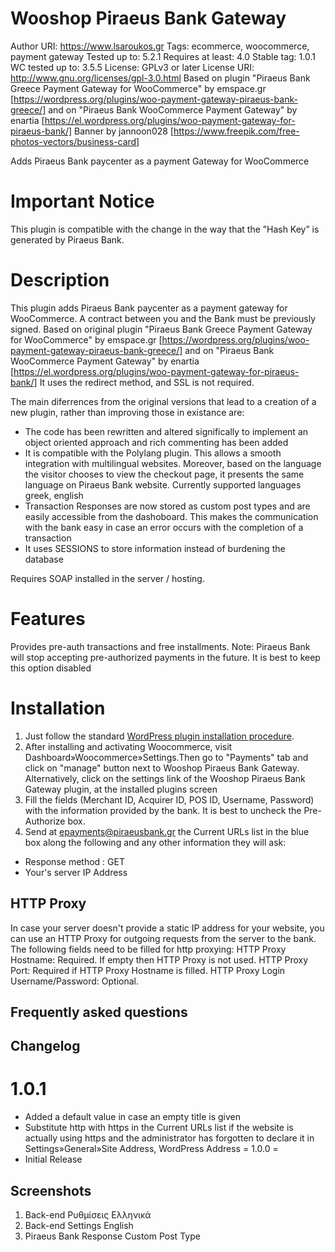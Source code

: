 # Wooshop Piraeus Bank Gateway


Author URI: https://www.lsaroukos.gr
Tags: ecommerce, woocommerce, payment gateway
Tested up to: 5.2.1
Requires at least: 4.0
Stable tag: 1.0.1
WC tested up to: 3.5.5
License: GPLv3 or later
License URI: http://www.gnu.org/licenses/gpl-3.0.html
Based on plugin "Piraeus Bank Greece Payment Gateway for WooCommerce" by emspace.gr [https://wordpress.org/plugins/woo-payment-gateway-piraeus-bank-greece/] and 
 on "Piraeus Bank WooCommerce Payment Gateway" by enartia [https://el.wordpress.org/plugins/woo-payment-gateway-for-piraeus-bank/]
Banner by jannoon028  [https://www.freepik.com/free-photos-vectors/business-card]

Adds Piraeus Bank paycenter as a payment Gateway for WooCommerce

# Important Notice 

This plugin is compatible with the change in the way that the ”Hash Key” is generated by Piraeus Bank.

# Description 
This plugin adds Piraeus Bank paycenter as a payment gateway for WooCommerce. A contract between you and the Bank must be previously signed. Based on original plugin "Piraeus Bank Greece Payment Gateway for WooCommerce" by emspace.gr [https://wordpress.org/plugins/woo-payment-gateway-piraeus-bank-greece/] and 
 on "Piraeus Bank WooCommerce Payment Gateway" by enartia [https://el.wordpress.org/plugins/woo-payment-gateway-for-piraeus-bank/]
It uses the redirect method, and SSL is not required.

The main diferrences from the original versions that lead to a creation of a new plugin, rather than improving those in existance are:
* The code has been rewritten and altered significally to implement an object oriented approach and rich commenting has been added
* It is compatible with the Polylang plugin. This allows a smooth integration with multilingual websites. Moreover, based on the language the visitor chooses to view the checkout page, it presents the same language on Piraeus Bank website. Currently supported languages greek, english
* Transaction Responses are now stored as custom post types and are easily accessible from the dashoboard. This makes the communication with the bank easy in case an error occurs with the completion of a transaction
* It uses SESSIONS to store information instead of burdening the database



Requires SOAP installed in the server / hosting.

# Features
Provides pre-auth transactions and free installments.
Note: Piraeus Bank will stop accepting pre-authorized payments in the future. It is best to keep this option disabled

# Installation

1. Just follow the standard [WordPress plugin installation procedure](http://codex.wordpress.org/Managing_Plugins).
2. After installing and activating Woocommerce, visit Dashboard»Woocommerce»Settings.Then go to "Payments" tab and click on "manage" button next to Wooshop Piraeus Bank Gateway. Alternatively, click on the settings link of the Wooshop Piraeus Bank Gateway plugin, at the installed plugins screen
3. Fill the fields (Merchant ID, Acquirer ID, POS ID, Username, Password) with the information provided by the bank. It is best to uncheck the Pre-Authorize box.
4. Send at epayments@piraeusbank.gr the Current URLs list in the blue box along the following and any other information they will ask: 
  * Response method : GET
  * Your's server IP Address 

## HTTP Proxy 
In case your server doesn't provide a static IP address for your website, you can use an HTTP Proxy for outgoing requests from the server to the bank. The following fields need to be filled for http proxying:
HTTP Proxy Hostname: Required. If empty then HTTP Proxy is not used.
HTTP Proxy Port: Required if HTTP Proxy Hostname is filled.
HTTP Proxy Login Username/Password: Optional.


## Frequently asked questions 


## Changelog 

# 1.0.1 
* Added a default value in case an empty title is given
* Substitute http with https in the Current URLs list if the website is actually using https and the administrator has forgotten to declare it in Settings»General»Site Address, WordPress Address
= 1.0.0 =
* Initial Release

## Screenshots 

1. Back-end Ρυθμίσεις Ελληνικά
2. Back-end Settings English
3. Piraeus Bank Response Custom Post Type
